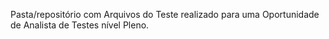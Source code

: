 Pasta/repositório com Arquivos do Teste realizado para uma Oportunidade de Analista de Testes nível Pleno.
